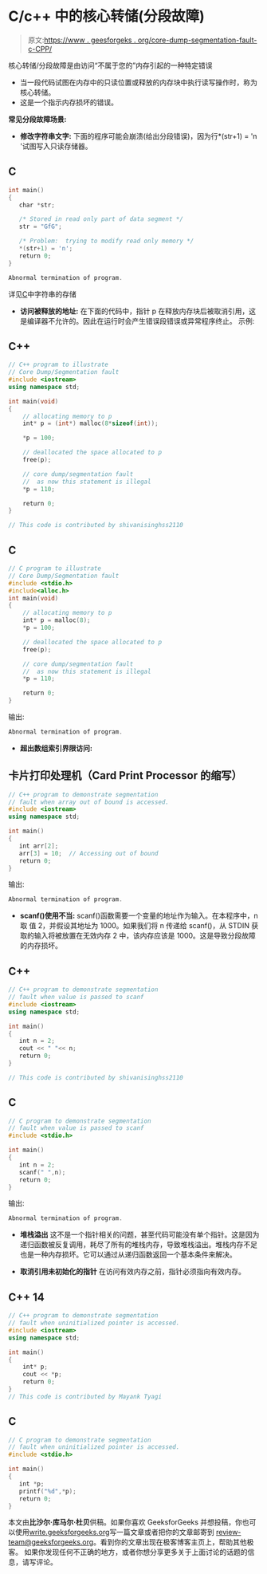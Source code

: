 # C/c++ 中的核心转储(分段故障)

> 原文:[https://www . geesforgeks . org/core-dump-segmentation-fault-c-CPP/](https://www.geeksforgeeks.org/core-dump-segmentation-fault-c-cpp/)

核心转储/分段故障是由访问“不属于您的”内存引起的一种特定错误

*   当一段代码试图在内存中的只读位置或释放的内存块中执行读写操作时，称为核心转储。
*   这是一个指示内存损坏的错误。

**常见分段故障场景:**

*   **修改字符串文字:**
    下面的程序可能会崩溃(给出分段错误)，因为行*(str+1) = 'n '试图写入只读存储器。

## C

```cpp
int main()
{
   char *str;

   /* Stored in read only part of data segment */
   str = "GfG";    

   /* Problem:  trying to modify read only memory */
   *(str+1) = 'n';
   return 0;
}
```

```cpp
Abnormal termination of program.
```

详见[C](https://www.geeksforgeeks.org/storage-for-strings-in-c/)中字符串的存储

*   **访问被释放的地址:**
    在下面的代码中，指针 p 在释放内存块后被取消引用，这是编译器不允许的。因此在运行时会产生错误段错误或异常程序终止。
    示例:

## C++

```cpp
// C++ program to illustrate
// Core Dump/Segmentation fault
#include <iostream>
using namespace std;

int main(void)
{
    // allocating memory to p
    int* p = (int*) malloc(8*sizeof(int));

    *p = 100;

    // deallocated the space allocated to p
    free(p);

    // core dump/segmentation fault
    //  as now this statement is illegal
    *p = 110;

    return 0;
}

// This code is contributed by shivanisinghss2110
```

## C

```cpp
// C program to illustrate
// Core Dump/Segmentation fault
#include <stdio.h>
#include<alloc.h>
int main(void)
{
    // allocating memory to p
    int* p = malloc(8);
    *p = 100;

    // deallocated the space allocated to p
    free(p);

    // core dump/segmentation fault
    //  as now this statement is illegal
    *p = 110;

    return 0;
}
```

输出:

```cpp
Abnormal termination of program.
```

*   **超出数组索引界限访问:**

## 卡片打印处理机（Card Print Processor 的缩写）

```cpp
// C++ program to demonstrate segmentation
// fault when array out of bound is accessed.
#include <iostream>
using namespace std;

int main()
{
   int arr[2];
   arr[3] = 10;  // Accessing out of bound
   return 0;
}
```

输出:

```cpp
Abnormal termination of program.
```

*   **scanf()使用不当:**
    scanf()函数需要一个变量的地址作为输入。在本程序中，n 取
    值 2，并假设其地址为 1000。如果我们将 n 传递给 scanf()，从 STDIN 获取的输入将被放置在无效内存 2 中，该内存应该是 1000。这是导致分段故障的内存损坏。

## C++

```cpp
// C++ program to demonstrate segmentation
// fault when value is passed to scanf
#include <iostream>
using namespace std;

int main()
{
   int n = 2;
   cout << " "<< n;
   return 0;
}

// This code is contributed by shivanisinghss2110
```

## C

```cpp
// C program to demonstrate segmentation
// fault when value is passed to scanf
#include <stdio.h>

int main()
{
   int n = 2;
   scanf(" ",n);
   return 0;
}
```

输出:

```cpp
Abnormal termination of program.
```

*   **堆栈溢出**
    这不是一个指针相关的问题，甚至代码可能没有单个指针。这是因为递归函数被反复调用，耗尽了所有的堆栈内存，导致堆栈溢出。堆栈内存不足也是一种内存损坏。它可以通过从递归函数返回一个基本条件来解决。

*   **取消引用未初始化的指针**
    在访问有效内存之前，指针必须指向有效内存。

## C++ 14

```cpp
// C++ program to demonstrate segmentation
// fault when uninitialized pointer is accessed.
#include <iostream>
using namespace std;

int main()
{
    int* p;
    cout << *p;
    return 0;
}
// This code is contributed by Mayank Tyagi
```

## C

```cpp
// C program to demonstrate segmentation
// fault when uninitialized pointer is accessed.
#include <stdio.h>

int main()
{
   int *p;
   printf("%d",*p);
   return 0;
}
```

本文由**比沙尔·库马尔·杜贝**供稿。如果你喜欢 GeeksforGeeks 并想投稿，你也可以使用[write.geeksforgeeks.org](https://write.geeksforgeeks.org)写一篇文章或者把你的文章邮寄到 review-team@geeksforgeeks.org。看到你的文章出现在极客博客主页上，帮助其他极客。
如果你发现任何不正确的地方，或者你想分享更多关于上面讨论的话题的信息，请写评论。